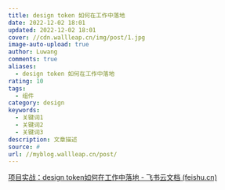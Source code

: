 ```yaml
---
title: design token 如何在工作中落地
date: 2022-12-02 18:01
updated: 2022-12-02 18:01
cover: //cdn.wallleap.cn/img/post/1.jpg
image-auto-upload: true
author: Luwang
comments: true
aliases:
  - design token 如何在工作中落地
rating: 10
tags:
  - 组件
category: design
keywords:
  - 关键词1
  - 关键词2
  - 关键词3
description: 文章描述
source: #
url: //myblog.wallleap.cn/post/
---
```

[项目实战：design token如何在工作中落地 - 飞书云文档 (feishu.cn)](https://ef17ayryne.feishu.cn/wiki/wikcnPFnp4x3yVA2rJW47zpDUec)